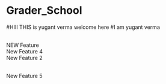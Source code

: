 # Grader_School
#HIII THIS is yugant verma welcome here
#I am yugant verma

<br> NEW Feature
<br> New Feature 4
<br> New Feature 2

<br> New Feature 5